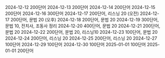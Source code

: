 2024-12-12 200단어
2024-12-13 200단어
2024-12-14 200단어
2024-12-15 200단어
2024-12-16 300단어
2024-12-17 200단어, 리스닝 20 (오전)
2024-12-17 200단어, 문법 20 (오후)
2024-12-18 200단어, 문법 20
2024-12-19 300단어, 문법 10, 전치사, 조동사 정리
2024-12-20 400단어, 문법 20
2024-12-21 200단어, 문법 20
2024-12-22 200단어, 문법 20, 리스닝10
2024-12-23 100단어, 문법 20
2024-12-24 200단어, 리스닝 20
2024-12-25 200단어, 리스닝 20
2024-12-27 100단어
2024-12-29 100단어
2024-12-30 100단어
2025-01-01 100단어
2025-01-01 200단어
